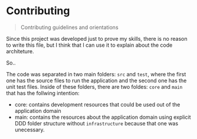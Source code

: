 # Contributing
> Contributing guidelines and orientations

Since this project was developed just to prove my skills, there is no reason to write this file, but I think that I can use it to explain about the code architeture.

So..

The code was separated in two main folders: `src` and `test`, where the first one has the source files to run the application and the second one has the unit test files. Inside of these folders, there are two foldes: `core` and `main` that has the follwing intention:

* core: contains development resources that could be used out of the application domain
* main: contains the resources about the application domain using explicit DDD folder structure without `infrastructure` because that one was unecessary.



